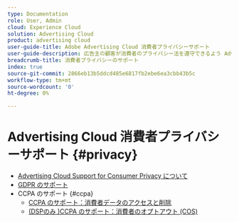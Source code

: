 ```yaml
---
type: Documentation
role: User, Admin
cloud: Experience Cloud
solution: Advertising Cloud
product: advertising cloud
user-guide-title: Adobe Advertising Cloud 消費者プライバシーサポート
user-guide-description: 広告主の顧客が消費者のプライバシー法を遵守できるよう Advertising Cloud が提供するセキュリティとプライバシーの制御について学習します。
breadcrumb-title: 消費者プライバシーのサポート
index: true
source-git-commit: 2866eb13b5ddcd485e6817fb2ebe6ea3cbb43b5c
workflow-type: tm+mt
source-wordcount: '0'
ht-degree: 0%

---
```



# Advertising Cloud 消費者プライバシーサポート {#privacy}

+ [Advertising Cloud Support for Consumer Privacy について](/help/privacy/home.md)
+ [GDPR のサポート](/help/privacy/ad-cloud-gdpr.md)
+ CCPA のサポート {#ccpa}
   + [CCPA のサポート：消費者データのアクセスと削除](/help/privacy/ad-cloud-ccpa-access-delete.md)
   + [(DSPのみ )CCPA のサポート：消費者のオプトアウト (COS)](/help/privacy/ad-cloud-ccpa-opt-out-of-sale.md)
